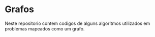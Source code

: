 # Grafos
Neste repositorio contem codigos de alguns algoritmos utilizados em problemas mapeados como um grafo.
